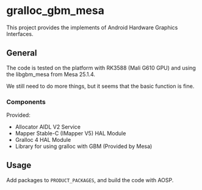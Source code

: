# gralloc_gbm_mesa
This project provides the implements of Android Hardware Graphics Interfaces.

## General
The code is tested on the platform with RK3588 (Mali G610 GPU) and using the libgbm_mesa from Mesa 25.1.4.

We still need to do more things, but it seems that the basic function is fine.

### Components
Provided:

- Allocator AIDL V2 Service
- Mapper Stable-C (IMapper V5) HAL Module
- Gralloc 4 HAL Module
- Library for using gralloc with GBM (Provided by Mesa)

## Usage
Add packages to `PRODUCT_PACKAGES`, and build the code with AOSP.

